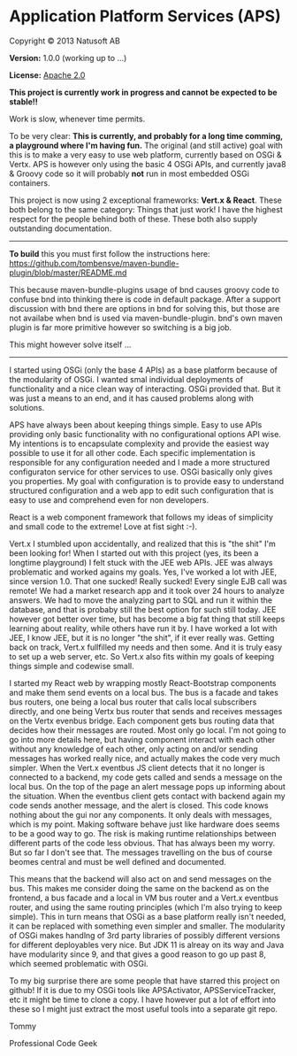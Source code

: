 # Application Platform Services (APS)

Copyright © 2013 Natusoft AB

__Version:__ 1.0.0 (working up to ...)

__License:__ [Apache 2.0](lics/Apache-2.0.md)

__This project is currently work in progress and cannot be expected to be stable!!__

Work is slow, whenever time permits.

To be very clear: **This is currently, and probably for a long time comming, a playground where I'm having fun.** The original (and still active) goal with this is to make a very easy to use web platform, currently based on OSGi & Vertx. APS is however only using the basic 4 OSGi APIs, and currently java8 & Groovy code so it will probably **not** run in most embedded OSGi containers.

This project is now using 2 exceptional frameworks: __Vert.x & React__. These both belong to the same category: Things that just work! I have the highest respect for the people behind both of these. These both also supply outstanding documentation.

---

__To build__ this you must first follow the instructions here: https://github.com/tombensve/maven-bundle-plugin/blob/master/README.md

This because maven-bundle-plugins usage of bnd causes groovy code to confuse bnd into thinking there is code in default package. After a support discussion with bnd there are options in bnd for solving this, but those are not availabe when bnd is used via maven-bundle-plugin. bnd's own maven plugin is far more primitive however so switching is a big job.

This might however solve itself ...

---

I started using OSGi (only the base 4 APIs) as a base platform because of the modularity of OSGi. I wanted smal individual deployments of functionality and a nice clean way of interacting. OSGi provided that. But it was just a means to an end, and it has caused problems along with solutions.

APS have always been about keeping things simple. Easy to use APIs providing only basic functionality with no configurational options API wise. My intentions is to encapsulate complexity and provide the easiest way possible to use it for all other code. Each specific implementation is responsible for any configuration needed and I made a more structured configuraton service for other services to use. OSGi basically only gives you properties. My goal with configuration is to provide easy to understand structured configuration and a web app to edit such configuration that is easy to use and comprehend even for non developers.

React is a web component framework that follows my ideas of simplicity and small code to the extreme! Love at fist sight :-).

Vert.x I stumbled upon accidentally, and realized that this is "the shit" I'm been looking for! When I started out with this project (yes, its been a longtime playground) I felt stuck with the JEE web APIs. JEE was always problematic and worked agains my goals. Yes, I've worked a lot with JEE, since version 1.0. That one sucked! Really sucked! Every single EJB call was remote! We had a market research app and it took over 24 hours to analyze answers. We had to move the analyzing part to SQL and run it within the database, and that is probaby still the best option for such still today. JEE however got better over time, but has become a big fat thing that still keeps learning about reality, while others have run it by. I have worked a lot with JEE, I know JEE, but it is no longer "the shit", if it ever really was. Getting back on track, Vert.x fullfilled my needs and then some. And it is truly easy to set up a web server, etc. So Vert.x also fits within my goals of keeping things simple and codewise small.

I started my React web by wrapping mostly React-Bootstrap components and make them send events on a local bus. The bus is a facade and takes bus routers, one being a local bus router that calls local subscribers directly, and one being Vertx bus router that sends and receives messages on the Vertx evenbus bridge. Each component gets bus routing data that decides how their messages are routed. Most only go local. I'm not going to go into more details here, but having component interact with each other without any knowledge of each other, only acting on and/or sending messages has worked really nice, and actually makes the code very much simpler. When the Vert.x eventbus JS client detects that it no longer is connected to a backend, my code gets called and sends a message on the local bus. On the top of the page an alert message pops up informing about the situation. When the eventbus client gets contact with backend again my code sends another message, and the alert is closed. This code knows nothing about the gui nor any components. It only deals with messages, which is my point. Making software behave just like hardware does seems to be a good way to go. The risk is making runtime relationships between different parts of the code less obvious. That has always been my worry. But so far I don't see that. The messages travelling on the bus of course beomes central and must be well defined and documented.

This means that the backend will also act on and send messages on the bus. This makes me consider doing the same on the backend as on the frontend, a bus facade and a local in VM bus router and a Vert.x eventbus router, and using the same routing principles (which I'm also trying to keep simple). This in turn means that OSGi as a base platform really isn't needed, it can be replaced with something even simpler and smaller. The modularity of OSGi makes handlng of 3rd party libraries of possibly different versions for different deployables very nice. But JDK 11 is alreay on its way and Java have modularity since 9, and that gives a good reason to go up past 8, which seemed problematic with OSGi.

To my big surprise there are some people that have starred this project on github! If it is due to my OSGi tools like APSActivator, APSServiceTracker, etc it might be time to clone a copy. I have however put a lot of effort into these so I might just extract the most useful tools into a separate git repo.

Tommy

Professional Code Geek